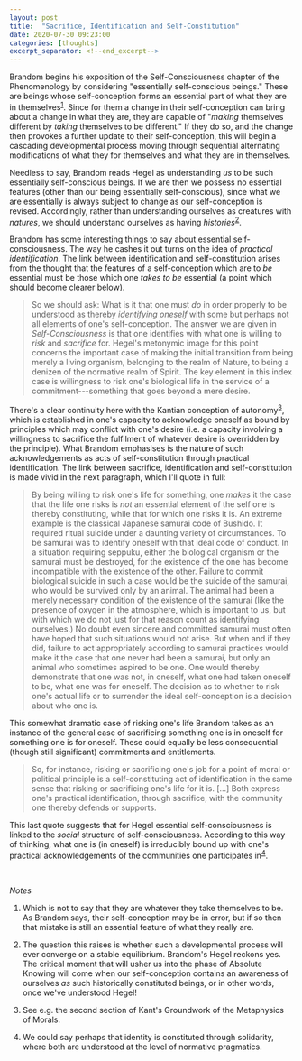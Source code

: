 ```yaml
---
layout: post
title:  "Sacrifice, Identification and Self-Constitution"
date: 2020-07-30 09:23:00
categories: [thoughts]
excerpt_separator: <!--end_excerpt-->
---
```


Brandom begins his exposition of the Self-Consciousness chapter of the Phenomenology by considering "essentially self-conscious beings." These are beings whose self-conception forms an essential part of what they are in themselves<sup>[1](#r1)</sup>. Since for them a change in their self-conception can bring about a change in what they are, they are capable of "_making_ themselves different by _taking_ themselves to be different." If they do so, and the change then provokes a further update to their self-conception, this will begin a cascading developmental process moving through sequential alternating modifications of what they for themselves and what they are in themselves.

Needless to say, Brandom reads Hegel as understanding _us_ to be such essentially self-conscious beings. If we are then we possess no essential features (other than our being essentially self-conscious), since what we are essentially is always subject to change as our self-conception is revised. Accordingly, rather than understanding ourselves as creatures with _natures_, we should understand ourselves as having _histories_<sup>[2](#r2)</sup>.

<!--end_excerpt-->

Brandom has some interesting things to say about essential self-consciousness. The way he cashes it out  turns on the idea of _practical identification_. The link between identification and self-constitution arises from the thought that the features of a self-conception which are to _be_ essential must be those which one _takes to be_ essential (a point which should become clearer below).

> So we should ask: What is it that one must _do_ in order properly to be understood as thereby _identifying oneself_ with some but perhaps not all elements of one's self-conception. The answer we are given in _Self-Consciousness_ is that one identifies with what one is willing to _risk_ and _sacrifice_ for. Hegel's metonymic image for this point concerns the important case of making the initial transition from being merely a living organism, belonging to the realm of Nature, to being a denizen of the normative realm of Spirit. The key element in this index case is willingness to risk one's biological life in the service of a commitment---something that goes beyond a mere desire.

There's a clear continuity here with the Kantian conception of autonomy<sup>[3](#r3)</sup>, which is established in one's capacity to acknowledge oneself as bound by principles which may conflict with one's desire (i.e. a capacity involving a willingness to sacrifice the fulfilment of whatever desire is overridden by the principle). What Brandom emphasises is the nature of such acknowledgements as acts of self-constitution through practical identification. The link between sacrifice, identification and self-constitution is made vivid in the next paragraph, which I'll quote in full:

> By being willing to risk one's life for something, one _makes_ it the case that the life one risks is _not_ an essential element of the self one is thereby constituting, while that for which one risks it is. An extreme example is the classical Japanese samurai code of Bushido. It required ritual suicide under a daunting variety of circumstances. To be samurai was to identify oneself with that ideal code of conduct. In a situation requiring seppuku, either the biological organism or the samurai must be destroyed, for the existence of the one has become incompatible with the existence of the other. Failure to commit biological suicide in such a case would be the suicide of the samurai, who would be survived only by an animal. The animal had been a merely necessary condition of the existence of the samurai (like the presence of oxygen in the atmosphere, which is important to us, but with which we do not just for that reason count as identifying ourselves.) No doubt even sincere and committed samurai must often have hoped that such situations would not arise. But when and if they did, failure to act appropriately according to samurai practices would make it the case that one never had been a samurai, but only an animal who sometimes aspired to be one. One would thereby demonstrate that one was not, in oneself, what one had taken oneself to be, what one was for oneself. The decision as to whether to risk one's actual life or to surrender the ideal self-conception is a decision about who one is.

This somewhat dramatic case of risking one's life Brandom takes as an instance of the general case of sacrificing something one is in oneself for something one is for oneself. These could equally be less consequential (though still significant) commitments and entitlements.

> So, for instance, risking or sacrificing one's job for a point of moral or political principle is a self-constituting act of identification in the same sense that risking or sacrificing one's life for it is. [...] Both express one's practical identification, through sacrifice, with the community one thereby defends or supports.

This last quote suggests that for Hegel essential self-consciousness is linked to the _social_ structure of self-consciousness. According to this way of thinking, what one is (in oneself) is irreducibly bound up with one's practical acknowledgements of the communities one participates in<sup>[4](#r4)</sup>.



<br />


_Notes_

1. <a name="r1"></a> Which is not to say that they are whatever they take themselves to be. As Brandom says, their self-conception may be in error, but if so then that mistake is still an essential feature of what they really are.

2. <a name="r2"></a> The question this raises is whether such a developmental process will ever converge on a stable equilibrium. Brandom's Hegel reckons yes. The critical moment that will usher us into the phase of Absolute Knowing will come when our self-conception contains an awareness of ourselves _as_ such historically constituted beings, or in other words, once we've understood Hegel!

3. <a name="r3"></a> See e.g. the second section of Kant's Groundwork of the Metaphysics of Morals.

4. <a name="r4"></a> We could say perhaps that identity is constituted through solidarity, where both are understood at the level of normative pragmatics.
